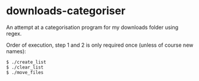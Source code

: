 # downloads-categoriser
An attempt at a categorisation program for my downloads folder using regex.

Order of execution, step 1 and 2 is only required once (unless of course new names):
```
$ ./create_list
$ ./clear_list
$ ./move_files
```
